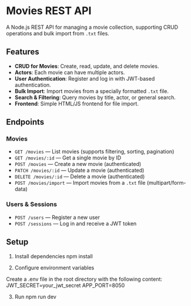 # Movies REST API

A Node.js REST API for managing a movie collection, supporting CRUD operations and bulk import from `.txt` files.

## Features

- **CRUD for Movies**: Create, read, update, and delete movies.
- **Actors**: Each movie can have multiple actors.
- **User Authentication**: Register and log in with JWT-based authentication.
- **Bulk Import**: Import movies from a specially formatted `.txt` file.
- **Search & Filtering**: Query movies by title, actor, or general search.
- **Frontend**: Simple HTML/JS frontend for file import.

## Endpoints

### Movies

- `GET /movies` — List movies (supports filtering, sorting, pagination)
- `GET /movies/:id` — Get a single movie by ID
- `POST /movies` — Create a new movie (authenticated)
- `PATCH /movies/:id` — Update a movie (authenticated)
- `DELETE /movies/:id` — Delete a movie (authenticated)
- `POST /movies/import` — Import movies from a `.txt` file (multipart/form-data)

### Users & Sessions

- `POST /users` — Register a new user
- `POST /sessions` — Log in and receive a JWT token

## Setup

1. Install dependencies
npm install

2. Configure environment variables

Create a .env file in the root directory with the following content:
JWT_SECRET=your_jwt_secret
APP_PORT=8050

3. Run npm run dev